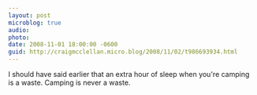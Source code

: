 ```yaml
---
layout: post
microblog: true
audio: 
photo: 
date: 2008-11-01 18:00:00 -0600
guid: http://craigmcclellan.micro.blog/2008/11/02/t986693934.html
---
```

I should have said earlier that an extra hour of sleep when you're camping is a waste.  Camping is never a waste.
